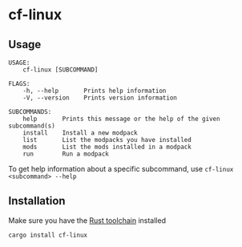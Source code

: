 # cf-linux

## Usage
```
USAGE:
    cf-linux [SUBCOMMAND]

FLAGS:
    -h, --help       Prints help information
    -V, --version    Prints version information

SUBCOMMANDS:
    help       Prints this message or the help of the given subcommand(s)
    install    Install a new modpack
    list       List the modpacks you have installed
    mods       List the mods installed in a modpack
    run        Run a modpack
```
To get help information about a specific subcommand, use `cf-linux <subcommand> --help`

## Installation
Make sure you have the [Rust toolchain](https://www.rust-lang.org/tools/install) installed 
```
cargo install cf-linux
```
